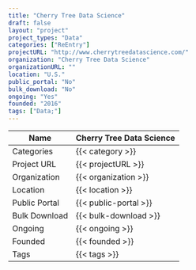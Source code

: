 ```yaml
---
title: "Cherry Tree Data Science"
draft: false
layout: "project"
project_types: "Data"
categories: ["ReEntry"]
projectURL: "http://www.cherrytreedatascience.com/"
organization: "Cherry Tree Data Science"
organizationURL: ""
location: "U.S."
public_portal: "No"
bulk_download: "No"
ongoing: "Yes"
founded: "2016"
tags: ["Data;"]
---
```



Name                    |  Cherry Tree Data Science    
------------------------|----
Categories              | {{< category >}} 
Project URL             | {{< projectURL >}} 
Organization            | {{< organization >}} 
Location                | {{< location >}} 
Public Portal           | {{< public-portal >}} 
Bulk Download           | {{< bulk-download >}} 
Ongoing                 | {{< ongoing >}} 
Founded                 | {{< founded >}} 
Tags                    | {{< tags >}} 

